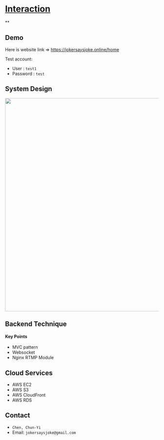 # [Interaction](https://jokersaysjoke.online/home)
**
## Demo
Here is website link => <https://jokersaysjoke.online/home>

Test account:
- User : `test1`
- Password : `test`

## System Design

<img src='https://user-images.githubusercontent.com/110945189/234387600-8980df3a-6da4-4c02-95e7-14ee952509d0.png' width='700px'>


## Backend Technique
#### Key Points
- MVC pattern
- Websocket
- Nginx RTMP Module


## Cloud Services
- AWS EC2
- AWS S3
- AWS CloudFront
- AWS RDS

## Contact
- `Chen, Chun-Yi`
- Email: `jokersaysjoke@gmail.com`
